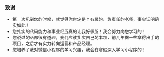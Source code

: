 ### 致谢

* 第一次见到您的时候，就觉得你肯定是个有趣的、负责任的老师，事实证明确实如此！
* 您扎实的代码能力和事业经历真的让我好佩服！我会努力向您学习的！
* 您说过的话都很有道理，我们应该扎实自己的本领，前几年做一些拿得出手的项目，之后才有实力转向运营和产品经理。
* 您培养了我对微信小程序的学习兴趣，我会在寒假深入学习小程序的！
